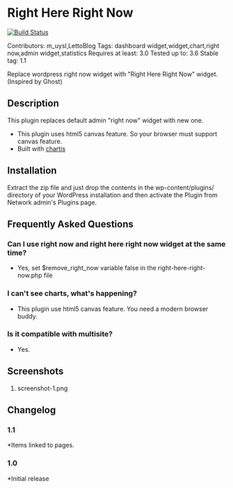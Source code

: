 # Right Here Right Now #

[![Build Status](https://travis-ci.org/mustafauysal/right-here-right-now.png?branch=master)](https://travis-ci.org/mustafauysal/right-here-right-now)

Contributors: m_uysl,LettoBlog
Tags: dashboard widget,widget,chart,right now,admin widget,statistics
Requires at least: 3.0
Tested up to: 3.6
Stable tag: 1.1

Replace wordpress right now widget with "Right Here Right Now" widget. (Inspired by Ghost)

## Description ##
This plugin replaces default admin "right now" widget with new one.

* This plugin uses html5 canvas feature. So your browser must support canvas feature.
* Built with [chartjs](http://www.chartjs.org/ "ChartJS")


## Installation ##

Extract the zip file and just drop the contents in the wp-content/plugins/ directory of your WordPress installation and then activate the Plugin from Network admin's Plugins page.

## Frequently Asked Questions ##

### Can I use right now and right here right now widget at the same time? ###
- Yes, set $remove_right_now variable false in the right-here-right-now.php file

### I can't see charts, what's happening? ###
- This plugin use html5 canvas feature. You need a modern browser buddy.

### Is it compatible with multisite? ###
- Yes.

## Screenshots ##
1. screenshot-1.png

## Changelog ##
### 1.1 ###
*Items linked to pages.

### 1.0 ###
*Initial release